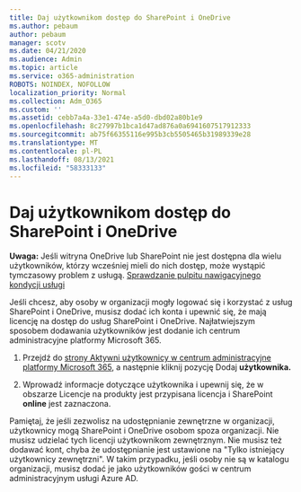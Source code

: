 ```yaml
---
title: Daj użytkownikom dostęp do SharePoint i OneDrive
ms.author: pebaum
author: pebaum
manager: scotv
ms.date: 04/21/2020
ms.audience: Admin
ms.topic: article
ms.service: o365-administration
ROBOTS: NOINDEX, NOFOLLOW
localization_priority: Normal
ms.collection: Adm_O365
ms.custom: ''
ms.assetid: cebb7a4a-33e1-474e-a5d0-dbd02a80b1e9
ms.openlocfilehash: 8c27997b1bca1d47ad876a0a6941607517912333
ms.sourcegitcommit: ab75f66355116e995b3cb5505465b31989339e28
ms.translationtype: MT
ms.contentlocale: pl-PL
ms.lasthandoff: 08/13/2021
ms.locfileid: "58333133"
---
```

# <a name="give-users-access-to-sharepoint-and-onedrive"></a>Daj użytkownikom dostęp do SharePoint i OneDrive

**Uwaga:** Jeśli witryna OneDrive lub SharePoint nie jest dostępna dla wielu użytkowników, którzy wcześniej mieli do nich dostęp, może wystąpić tymczasowy problem z usługą. [Sprawdzanie pulpitu nawigacyjnego kondycji usługi](https://portal.office.com/adminportal/home#/servicehealth)
  
Jeśli chcesz, aby osoby w organizacji mogły logować się i korzystać z usług SharePoint i OneDrive, musisz dodać ich konta i upewnić się, że mają licencję na dostęp do usług SharePoint i OneDrive. Najłatwiejszym sposobem dodawania użytkowników jest dodanie ich centrum administracyjne platformy Microsoft 365.
  
1. Przejdź do [strony Aktywni użytkownicy w centrum administracyjne platformy Microsoft 365](https://portal.office.com/adminportal/home#/users), a następnie kliknij pozycję Dodaj **użytkownika.**
    
2. Wprowadź informacje dotyczące użytkownika i upewnij się, że w obszarze Licencje na produkty jest przypisana licencja i SharePoint **online** jest zaznaczona.  
    
Pamiętaj, że jeśli zezwolisz na udostępnianie zewnętrzne w organizacji, użytkownicy mogą SharePoint i OneDrive osobom spoza organizacji. Nie musisz udzielać tych licencji użytkownikom zewnętrznym. Nie musisz też dodawać kont, chyba że udostępnianie jest ustawione na "Tylko istniejący użytkownicy zewnętrzni". W takim przypadku, jeśli osoby nie są w katalogu organizacji, musisz dodać je jako użytkowników gości w centrum administracyjnym usługi Azure AD.
  

